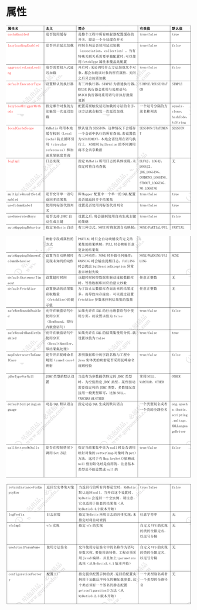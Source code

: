 # 属性

![image-20200628155431873](../../assets/image-20200628155431873.png)

![image-20200628155501508](../../assets/image-20200628155501508.png)

![image-20200628155518655](../../assets/image-20200628155518655.png)

